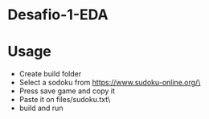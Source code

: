 # Desafio-1-EDA


# Usage
- Create build folder
- Select a sodoku from https://www.sudoku-online.org/\
- Press save game and copy it
- Paste it on files/sudoku.txt\
- build and run
